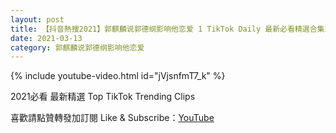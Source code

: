 ```yaml
---
layout: post
title: 【抖音熱搜2021】郭麒麟说郭德纲影响他恋爱 1 TikTok Daily 最新必看精選合集2021 03 13
date: 2021-03-13
category: 郭麒麟说郭德纲影响他恋爱
---
```


{% include youtube-video.html id="jVjsnfmT7_k" %}

2021必看 最新精選 Top TikTok Trending Clips

喜歡請點贊轉發加訂閱 Like & Subscribe：[YouTube](https://www.youtube.com/channel/UCAoR7VcanIPd04uEq_GIylA/videos)

